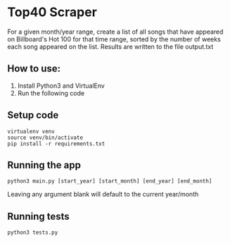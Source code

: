 # Top40 Scraper
For a given month/year range, create a list of all songs that have appeared on Billboard's Hot 100 for that time range, sorted by the number of weeks each song appeared on the list. Results are written to the file output.txt

## How to use:

1. Install Python3 and VirtualEnv
2. Run the following code

## Setup code
```
virtualenv venv
source venv/bin/activate
pip install -r requirements.txt
```

## Running the app
```
python3 main.py [start_year] [start_month] [end_year] [end_month]
```
Leaving any argument blank will default to the current year/month

## Running tests
```
python3 tests.py
```
